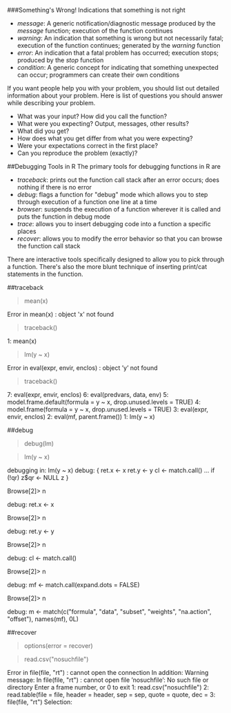 ###Something's Wrong!
Indications that something is not right
* _message_: A generic notification/diagnostic message produced by the _message_ function;
	execution of the function continues
* _warning_: An indication that something is wrong but not necessarily fatal;
	execution of the function continues; generated by the _warning_ function
* _error_: An indication that a fatal problem has occurred; execution stops;
	produced by the _stop_ function
* _condition_: A generic concept for indicating that something unexpected can occur;
	programmers can create their own conditions

If you want people help you with your problem, you should list out detailed information 
about your problem.
Here is list of questions you should answer while describing your problem.
* What was your input? How did you call the function?
* What were you expecting? Output, messages, other results?
* What did you get?
* How does what you get differ from what you were expecting?
* Were your expectations correct in the first place?
* Can you reproduce the problem (exactly)?

##Debugging Tools in R
The primary tools for debugging functions in R are
* _traceback_: prints out the function call stack after an error occurs;
	does nothing if there is no error
* _debug_: flags a function for "debug" mode which allows you to step through execution
	 of a function one line at a time
* _browser_: suspends the execution of a function wherever it is called and puts the function
	 in debug mode
* _trace_: allows you to insert debugging code into a function a specific places
* _recover_: allows you to modify the error behavior so that you can browse the function call stack

There are interactive tools specifically designed to allow you to pick through a function. There's
 also the more blunt technique of inserting print/cat statements in the function.

##traceback
> mean(x)

Error in mean(x) : object 'x' not found

> traceback()

1: mean(x)

> lm(y ~ x)

Error in eval(expr, envir, enclos) : object ’y’ not found

> traceback()

7: eval(expr, envir, enclos)
6: eval(predvars, data, env)
5: model.frame.default(formula = y ~ x, drop.unused.levels = TRUE)
4: model.frame(formula = y ~ x, drop.unused.levels = TRUE)
3: eval(expr, envir, enclos)
2: eval(mf, parent.frame())
1: lm(y ~ x)

##debug
> debug(lm)

> lm(y ~ x)

debugging in: lm(y ~ x)
debug: {
 ret.x <- x
 ret.y <- y
 cl <- match.call()
 ...
 if (!qr)
 z$qr <- NULL
 z
} 

Browse[2]> n

debug: ret.x <- x

Browse[2]> n

debug: ret.y <- y

Browse[2]> n

debug: cl <- match.call()

Browse[2]> n

debug: mf <- match.call(expand.dots = FALSE)

Browse[2]> n

debug: m <- match(c("formula", "data", "subset", "weights", "na.action",
 "offset"), names(mf), 0L)

##recover
> options(error = recover)

> read.csv("nosuchfile")

Error in file(file, "rt") : cannot open the connection
In addition: Warning message:
In file(file, "rt") :
 cannot open file ’nosuchfile’: No such file or directory
Enter a frame number, or 0 to exit
1: read.csv("nosuchfile")
2: read.table(file = file, header = header, sep = sep, quote = quote, dec =
3: file(file, "rt")
Selection:


